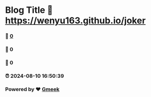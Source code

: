 # Blog Title :link: https://wenyu163.github.io/joker 
### :page_facing_up: [0](https://wenyu163.github.io/joker/tag.html) 
### :speech_balloon: 0 
### :hibiscus: 0 
### :alarm_clock: 2024-08-10 16:50:39 
### Powered by :heart: [Gmeek](https://github.com/Meekdai/Gmeek)
